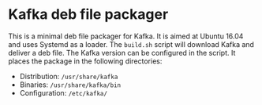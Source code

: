 # Kafka deb file packager

This is a minimal deb file packager for Kafka. It is aimed at Ubuntu 16.04
and uses Systemd as a loader. The `build.sh` script will download Kafka
and deliver a deb file. The Kafka version can be configured in the script.
It places the package in the following directories:

* Distribution: `/usr/share/kafka`
* Binaries: `/usr/share/kafka/bin`
* Configuration: `/etc/kafka/`
